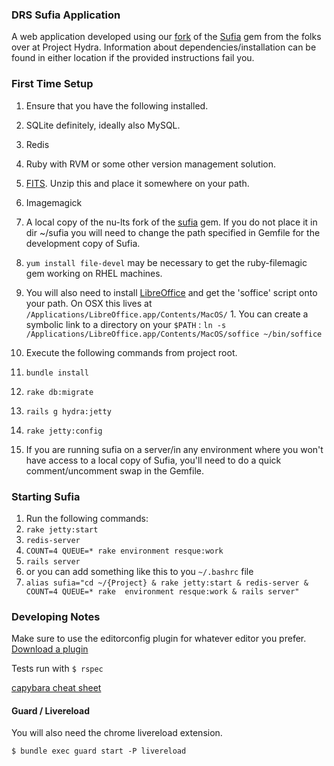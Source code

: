 ### DRS Sufia Application 

A web application developed using our [fork](http://github.com/nu-lts/sufia) of the [Sufia](http://github.com/projecthydra/sufia) gem from the folks over at Project Hydra.  Information about dependencies/installation can be found in either location if the provided instructions fail you.    

### First Time Setup 

1.  Ensure that you have the following installed. 
  1.  SQLite definitely, ideally also MySQL. 
  2.  Redis
  3.  Ruby with RVM or some other version management solution. 
  4.  [FITS](http://code.google.com/p/fits/downloads/list).  Unzip this and place it somewhere on your path.
  5.  Imagemagick
  6.  A local copy of the nu-lts fork of the [sufia](http://github.com/nu-lts/sufia) gem.  If you do not place it in dir ~/sufia you will need to change the path specified in Gemfile for the development copy of Sufia.     
  7.  `yum install file-devel` may be necessary to get the ruby-filemagic gem working on RHEL machines.
  8.  You will also need to install [LibreOffice](www.libreoffice.org/download) and get the 'soffice' script onto your path.  On OSX this lives at `/Applications/LibreOffice.app/Contents/MacOS/`
    1.  You can create a symbolic link to a directory on your `$PATH` : `ln -s /Applications/LibreOffice.app/Contents/MacOS/soffice ~/bin/soffice`

2.  Execute the following commands from project root.
  1.  `bundle install`
  2.  `rake db:migrate`
  3.  `rails g hydra:jetty` 
  4.  `rake jetty:config`

3.  If you are running sufia on a server/in any environment where you won't have access to a local copy of Sufia, you'll need to do a quick comment/uncomment swap in the Gemfile.


### Starting Sufia 

1.  Run the following commands:
  1.  `rake jetty:start`
  2.  `redis-server`
  3.  `COUNT=4 QUEUE=* rake environment resque:work`
  4.  `rails server` 
2. or you can add something like this to you `~/.bashrc` file
  1. `alias sufia="cd ~/{Project} & rake jetty:start & redis-server & COUNT=4 QUEUE=* rake  environment resque:work & rails server"`


### Developing Notes

Make sure to use the editorconfig plugin for whatever editor you prefer. [Download a plugin](http://editorconfig.org/#download)


Tests run with `$ rspec`

[capybara cheat sheet](https://gist.github.com/zhengjia/428105)




#### Guard / Livereload

You will also need the chrome livereload extension.

`$ bundle exec guard start -P livereload`
